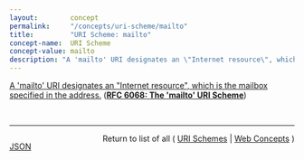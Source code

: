 ```yaml
---
layout:        concept
permalink:     "/concepts/uri-scheme/mailto"
title:         "URI Scheme: mailto"
concept-name:  URI Scheme
concept-value: mailto
description: "A 'mailto' URI designates an \"Internet resource\", which is the mailbox specified in the address."
---
```


[A 'mailto' URI designates an "Internet resource", which is the mailbox specified in the address.](http://tools.ietf.org/html/rfc6068#section-3 "Read documentation for URI Scheme &#34;mailto&#34;") (**[RFC 6068: The 'mailto' URI Scheme](/specs/IETF/RFC/6068 "This document defines the format of Uniform Resource Identifiers (URIs) to identify resources that are reached using Internet mail. It adds better internationalization and compatibility with Internationalized Resource Identifiers to the previous syntax of 'mailto' URIs.")**)

<br/>
<hr/>

<p style="float : left"><a href="./mailto.json" title="JSON representing this particular Web Concept value">JSON</a></p>
<p style="text-align: right">Return to list of all ( <a href="../uri-scheme/">URI Schemes</a> | <a href="../">Web Concepts</a> )</p>
